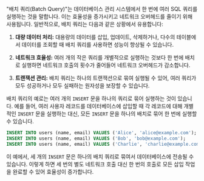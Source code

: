 "배치 쿼리(Batch Query)"는 데이터베이스 관리 시스템에서 한 번에 여러 SQL 쿼리를 실행하는 것을 말합니다. 이는 효율성을 증가시키고 네트워크 오버헤드를 줄이기 위해 사용됩니다. 일반적으로, 배치 쿼리는 다음과 같은 상황에서 유용합니다:

1. **대량 데이터 처리:** 대용량의 데이터를 삽입, 업데이트, 삭제하거나, 다수의 테이블에서 데이터를 조회할 때 배치 쿼리를 사용하면 성능이 향상될 수 있습니다.

2. **네트워크 효율성:** 여러 개의 작은 쿼리를 개별적으로 실행하는 것보다 한 번에 배치로 실행하면 네트워크 호출의 횟수가 줄어들어 네트워크 오버헤드가 감소합니다.

3. **트랜잭션 관리:** 배치 쿼리는 하나의 트랜잭션으로 묶여 실행될 수 있어, 여러 쿼리가 모두 성공하거나 모두 실패하는 원자성을 보장할 수 있습니다.

배치 쿼리의 예로는 여러 개의 `INSERT` 문을 하나의 쿼리로 묶어 실행하는 것이 있습니다. 예를 들어, 여러 사용자 레코드를 데이터베이스에 삽입할 때 각 레코드에 대해 개별적인 `INSERT` 문을 실행하는 대신, 모든 `INSERT` 문을 하나의 배치로 묶어 한 번에 실행할 수 있습니다.

```sql
INSERT INTO users (name, email) VALUES ('Alice', 'alice@example.com');
INSERT INTO users (name, email) VALUES ('Bob', 'bob@example.com');
INSERT INTO users (name, email) VALUES ('Charlie', 'charlie@example.com');
```

이 예에서, 세 개의 `INSERT` 문은 하나의 배치 쿼리로 묶여서 데이터베이스에 전송될 수 있습니다. 이렇게 하면 세 번의 별도 네트워크 호출 대신 한 번의 호출로 모든 삽입 작업을 완료할 수 있어 효율성이 증가합니다.